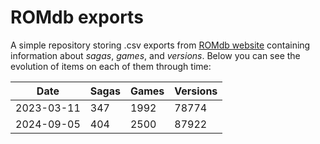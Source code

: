 # ROMdb exports

A simple repository storing .csv exports from
[ROMdb website](https://romdb.geeklogger.com) containing information about
_sagas_, _games_, and _versions_. Below you can see the evolution of items
on each of them through time:


<div align="center">

| **Date**   | **Sagas** | **Games** | **Versions** |
|------------|-----------|-----------|--------------|
| 2023-03-11 | 347       | 1992      | 78774        |
| 2024-09-05 | 404       | 2500      | 87922        |

</div>
